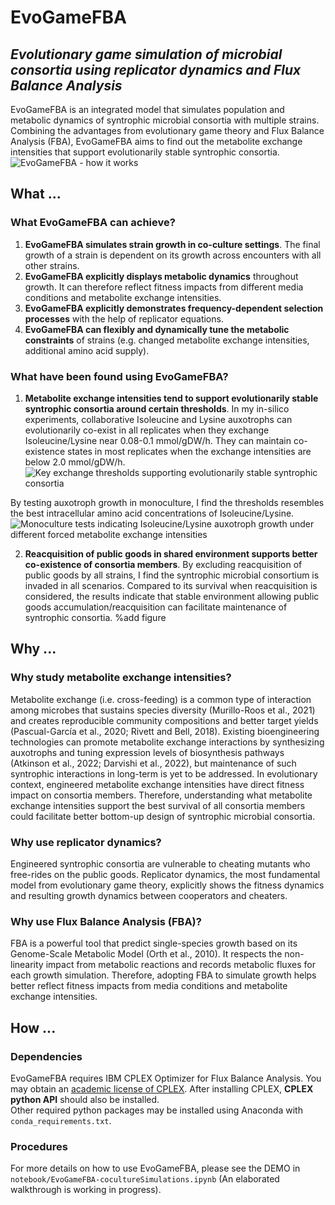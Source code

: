 # EvoGameFBA
## *Evolutionary game simulation of microbial consortia using replicator dynamics and Flux Balance Analysis*

  EvoGameFBA is an integrated model that simulates population and metabolic dynamics of syntrophic microbial consortia with multiple strains. Combining the advantages from evolutionary game theory and Flux Balance Analysis (FBA), EvoGameFBA aims to find out the metabolite exchange intensities that support evolutionarily stable syntrophic consortia. 
![EvoGameFBA - how it works](https://github.com/DongxuanZhu/Fitness_CrossFeeding_MasterProject/assets/115150156/a59b4b0d-6ad8-4e88-9acb-594d95e57cef)

## What ...
### What EvoGameFBA can achieve?
1. **EvoGameFBA simulates strain growth in co-culture settings**. The final growth of a strain is dependent on its growth across encounters with all other strains.
2. **EvoGameFBA explicitly displays metabolic dynamics** throughout growth. It can therefore reflect fitness impacts from different media conditions and metabolite exchange intensities.
3. **EvoGameFBA explicitly demonstrates frequency-dependent selection processes** with the help of replicator equations.
4. **EvoGameFBA can flexibly and dynamically tune the metabolic constraints** of strains (e.g. changed metabolite exchange intensities, additional amino acid supply).

### What have been found using EvoGameFBA?
1. **Metabolite exchange intensities tend to support evolutionarily stable syntrophic consortia around certain thresholds**. In my in-silico experiments, collaborative Isoleucine and Lysine auxotrophs can evolutionarily co-exist in all replicates when they exchange Isoleucine/Lysine near 0.08-0.1 mmol/gDW/h. They can maintain co-existence states in most replicates when the exchange intensities are below 2.0 mmol/gDW/h.
![Key exchange thresholds supporting evolutionarily stable syntrophic consortia](https://github.com/DongxuanZhu/EvoGameFBA/assets/115150156/07ebc798-9a51-4deb-9a08-462a81e09808)

By testing auxotroph growth in monoculture, I find the thresholds resembles the best intracellular amino acid concentrations of Isoleucine/Lysine.
![Monoculture tests indicating Isoleucine/Lysine auxotroph growth under different forced metabolite exchange intensities](https://github.com/DongxuanZhu/EvoGameFBA/assets/115150156/e2a91a43-27e5-438e-b7e1-3dca18613442)

2. **Reacquisition of public goods in shared environment supports better co-existence of consortia members**. By excluding reacquisition of public goods by all strains, I find the syntrophic microbial consortium is invaded in all scenarios. Compared to its survival when reacquisition is considered, the results indicate that stable environment allowing public goods accumulation/reacquisition can facilitate maintenance of syntrophic consortia.
%add figure

## Why ...
### Why study metabolite exchange intensities?
Metabolite exchange (i.e. cross-feeding) is a common type of interaction among microbes that sustains species diversity (Murillo-Roos et al., 2021) and creates reproducible community compositions and better target yields (Pascual-García et al., 2020; Rivett and Bell, 2018). Existing bioengineering technologies can promote metabolite exchange interactions by synthesizing auxotrophs and tuning expression levels of biosynthesis pathways (Atkinson et al., 2022; Darvishi et al., 2022), but maintenance of such syntrophic interactions in long-term is yet to be addressed. In evolutionary context, engineered metabolite exchange intensities have direct fitness impact on consortia members. Therefore, understanding what metabolite exchange intensities support the best survival of all consortia members could facilitate better bottom-up design of syntrophic microbial consortia.

### Why use replicator dynamics?
Engineered syntrophic consortia are vulnerable to cheating mutants who free-rides on the public goods. Replicator dynamics, the most fundamental model from evolutionary game theory, explicitly shows the fitness dynamics and resulting growth dynamics between cooperators and cheaters. 

### Why use Flux Balance Analysis (FBA)?
FBA is a powerful tool that predict single-species growth based on its Genome-Scale Metabolic Model (Orth et al., 2010). It respects the non-linearity impact from metabolic reactions and records metabolic fluxes for each growth simulation. Therefore, adopting FBA to simulate growth helps better reflect fitness impacts from media conditions and metabolite exchange intensities.

## How ...
### Dependencies
EvoGameFBA requires IBM CPLEX Optimizer for Flux Balance Analysis. You may obtain an [academic license of CPLEX](https://www.ibm.com/academic/home). After installing CPLEX, **CPLEX python API** should also be installed.\
Other required python packages may be installed using Anaconda with ```conda_requirements.txt```.
### Procedures
For more details on how to use EvoGameFBA, please see the DEMO in ```notebook/EvoGameFBA-cocultureSimulations.ipynb``` (An elaborated walkthrough is working in progress).
